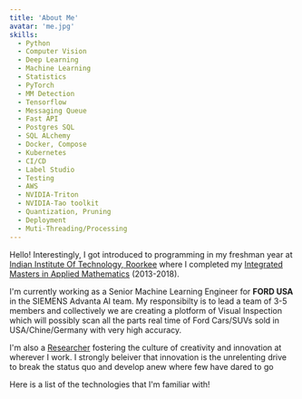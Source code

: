 ```yaml
---
title: 'About Me'
avatar: 'me.jpg'
skills:
  - Python
  - Computer Vision
  - Deep Learning
  - Machine Learning
  - Statistics
  - PyTorch
  - MM Detection
  - Tensorflow
  - Messaging Queue
  - Fast API
  - Postgres SQL
  - SQL ALchemy
  - Docker, Compose
  - Kubernetes
  - CI/CD
  - Label Studio
  - Testing
  - AWS
  - NVIDIA-Triton
  - NVIDIA-Tao toolkit
  - Quantization, Pruning
  - Deployment
  - Muti-Threading/Processing
---
```


Hello! Interestingly, I got introduced to programming in my freshman year at [Indian Institute Of Technology, Roorkee](https://www.iitr.ac.in/) where I completed my [Integrated Masters in Applied Mathematics](https://iitr.ac.in/Academics/Applied%20Mathematics%20And%20Scientific%20Computing.html) (2013-2018). 

I'm currently working as a Senior Machine Learning Engineer for **FORD USA** in the SIEMENS Advanta AI team. My responsibilty is to lead a team of 3-5 members and collectively we are creating a plotform of Visual Inspection which will possibly scan all the parts real time of Ford Cars/SUVs sold in USA/Chine/Germany with very high accuracy. 

I'm also a [Researcher](https://drive.google.com/drive/folders/1f0EqKYZwoP0r_8AEckvhMpQYJIz-omW0?usp=sharing) fostering the culture of creativity and innovation at wherever I work. I strongly beleiver that innovation is the unrelenting drive to break the status quo and develop anew where few have dared to go

Here is a list of the technologies that I'm familiar with!
